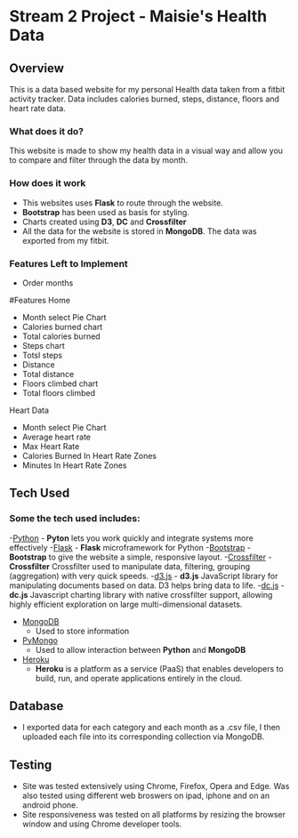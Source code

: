 # Stream 2 Project - Maisie's Health Data 

## Overview 

This is a data based website for my personal Health data taken from a fitbit activity tracker. Data includes calories burned, steps, distance, floors and heart rate data. 

### What does it do?

This website is made to show my health data in a visual way and allow you to compare and filter through the data by month.

### How does it work
- This websites uses **Flask** to route through the website. 
- **Bootstrap** has been used as basis for styling. 
- Charts created using **D3**, **DC** and **Crossfilter** 
- All the data for the website is stored in **MongoDB**. The data was exported from my fitbit.

### Features Left to Implement
- Order months


#Features
Home
- Month select Pie Chart
- Calories burned chart 
- Total calories burned
- Steps chart 
- Totsl steps 
- Distance 
- Total distance
- Floors climbed chart
- Total floors climbed

Heart Data 
- Month select Pie Chart
- Average heart rate
- Max Heart Rate
- Calories Burned In Heart Rate Zones
- Minutes In Heart Rate Zones


## Tech Used
### Some the tech used includes:
-[Python](https://www.python.org/)
	- **Pyton** lets you work quickly
	and integrate systems more effectively
-[Flask](http://flask.pocoo.org/)
	- **Flask** microframework for Python
-[Bootstrap](http://getbootstrap.com/)
	- **Bootstrap** to give the website a simple, responsive layout. 
-[Crossfilter](http://square.github.io/crossfilter/)
	- **Crossfilter** Crossfilter  used to manipulate data, filtering, grouping (aggregation) with very quick speeds.
-[d3.js](https://d3js.org/)
	- **d3.js** JavaScript library for manipulating documents based on data. D3 helps bring data to life.
-[dc.js](https://dc-js.github.io/dc.js/)
	- **dc.js** Javascript charting library with native crossfilter support, allowing highly efficient exploration on large multi-dimensional datasets.
- [MongoDB](https://www.mongodb.com)
    - Used to store information
- [PyMongo](https://api.mongodb.com/python/current/)
    - Used to allow interaction between **Python** and **MongoDB**
- [Heroku](https://www.heroku.com/)
  - **Heroku** is a platform as a service (PaaS) that enables developers to build, run, and operate applications entirely in the cloud.


## Database
- I exported data for each category and each month as a .csv file, I then uploaded each file into its corresponding collection via MongoDB.

## Testing
- Site was tested extensively using Chrome, Firefox, Opera and Edge. Was also tested using different web broswers on ipad, iphone and on an android phone.
- Site responsiveness was tested on all platforms by resizing the browser window and using Chrome developer tools.
